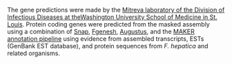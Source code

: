 [//]: # (Created by ./bin/manage_files.pl from ./species/Fasciola_hepatica/PRJNA179522/Fasciola_hepatica_PRJNA179522.annotation.html on Thu Jun 11 13:44:11 2020)
The gene predictions were made by the [Mitreva laboratory of the Division of Infectious Diseases at theWashington University School of Medicine in St. Louis](https://infectiousdiseases.wustl.edu/people/makedonka-mitreva/). Protein coding genes were predicted from the masked assembly using a combination of [Snap](https://doi.org/10.1186/1471-2105-5-59), [Fgenesh](https://pubmed.ncbi.nlm.nih.gov/10779491/), [Augustus](https://pubmed.ncbi.nlm.nih.gov/16845043/), and the [MAKER annotation pipeline](https://pubmed.ncbi.nlm.nih.gov/18025269/) using evidence from assembled transcripts, ESTs (GenBank EST database), and protein sequences from _F. hepatica_ and related organisms.

